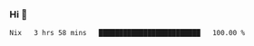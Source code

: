 ### Hi 👋

<!--START_SECTION:waka-->

```txt
Nix   3 hrs 58 mins   █████████████████████████   100.00 %
```

<!--END_SECTION:waka-->
